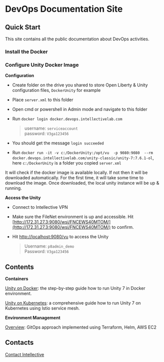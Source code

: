 # DevOps Documentation Site

## Quick Start
This site contains all the public documentation about DevOps activities.

### Install the Docker

### Configure Unity Docker Image

**Configuration**

- Create folder on the drive you shared to store Open Liberty & Unity configuration files, `DockerUnity` for example
- Place `server.xml` to this folder
- Open cmd or powershell in Admin mode and navigate to this folder
- Run `docker login docker.devops.intellectivelab.com`

	> username: `serviceaccount`  
	> password: `V3ga123456`
	
- You should get the message `login succeeded`
- Run `docker run -it -v c:/DockerUnity:/opt/vu  -p 9080:9080  --rm docker.devops.intellectivelab.com/unity-classic/unity-7:7.6.1-ol`, here `c:/DockerUnity` is a folder you copied `server.xml`

It will check if the docker image is available locally.
If not then it will be downloaded automatically.
For the first time, it will take some time to download the image.
Once downloaded, the local unity instance will be up & running. 

**Access the Unity**

- Connect to Intellective VPN
- Make sure the FileNet environment is up and accessible. Hit [http://172.31.27.3:9080/wsi/FNCEWS40MTOM/](http://172.31.27.3:9080/wsi/FNCEWS40MTOM/) to confirm.
- Hit [http://localhost:9080/vu](http://localhost:9080/vu) to access the Unity

	> Username: `p8admin_demo`  
	> Password: `V3ga123456`
	
	
## Contents

**Containers**

[Unity on Docker](./unity/unity-on-docker.md): the step-by-step guide how to run Unity 7 in Docker environment.

[Unity on Kubernetes](./unity/unity-on-kubernetes.md): a comprehensive guide how to run Unity 7 on Kubernetes using Istio service mesh.

**Environment Management**

[Overview](./envmgmt/overview.md): GitOps approach implemented using Terraform, Helm, AWS EC2

## Contacts

[Contact Intellective](https://www.intellective.com/contact-us/)
